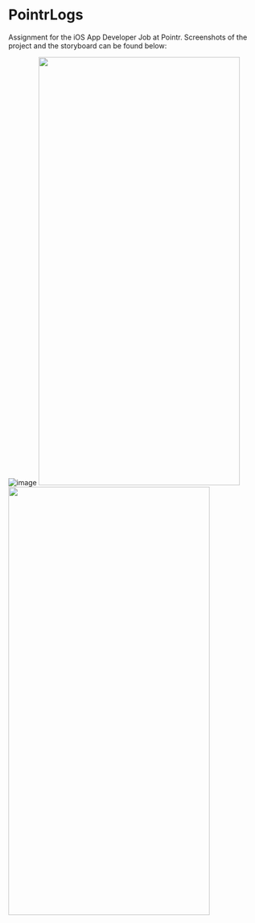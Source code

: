 # PointrLogs
Assignment for the iOS App Developer Job at Pointr.
Screenshots of the project and the storyboard can be found below:

![image](https://user-images.githubusercontent.com/20255174/161311686-830f2108-9363-45e4-b692-411fe6e024c6.png)
<img src="https://user-images.githubusercontent.com/20255174/161311458-0b8d320a-912d-4be7-b575-f866c9c9e930.png" width="400" height="850">
<img src="https://user-images.githubusercontent.com/20255174/161311516-580076d2-a6a4-4436-b5b5-9141857f416a.png" width="400" height="850">
